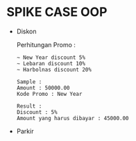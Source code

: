 # SPIKE CASE OOP

* Diskon 

   Perhitungan Promo : 

     ```` 
     ~ New Year discount 5%
     ~ Lebaran discount 10%
     ~ Harbolnas discount 20%

   Sample :
     Amount : 50000.00
     Kode Promo : New Year
   
     Result : 
     Discount : 5%
     Amount yang harus dibayar : 45000.00

* Parkir
